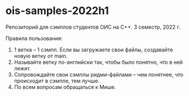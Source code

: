 # ois-samples-2022h1
Репозиторий для сэмплов студентов ОИС на С++. 3 семестр, 2022 г.

Правила пользования:
1. 1 ветка – 1 сэмпл. Если вы загружаете свои файлы, создавайте новую ветку от main.
2. Называйте ветку по-английски так, чтобы было понятно, что в ней лежит.
3. Сопровождайте свои сэмплы ридми-файлами – чем понятнее, что происходит в сэмпле, тем лучше.
4. По всем вопросам обращаться к Мише.
